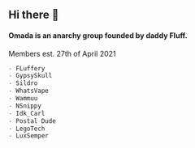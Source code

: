 ## Hi there 👋

#### Omada is an anarchy group founded by daddy Fluff.

Members
est. 27th of April 2021
```d
- FLuffery
- GypsySkull
- Sildro
- WhatsVape
- Wammuu
- NSnippy
- Idk_Carl
- Postal Dude
- LegoTech
- LuxSemper
```

<!--
OmadaDevel is for the developers of Omada to post their things to

current projects

omada site and the omada client
-->
